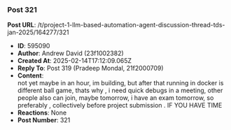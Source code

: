### Post 321
**Post URL**: /t/project-1-llm-based-automation-agent-discussion-thread-tds-jan-2025/164277/321
- **ID**: 595090
- **Author**: Andrew David (23f1002382)
- **Created At**: 2025-02-14T17:12:09.065Z
- **Reply To**: Post 319 (Pradeep Mondal, 21f2000709)
- **Content**:  
  not yet maybe in an hour, im building, but after that running in docker is different ball game, thats why , i need quick debugs in a meeting, other people also can join, maybe tomorrow, i have an exam tomorrow, so preferably , collectively before project submission . IF YOU HAVE TIME
- **Reactions**: None
- **Post Number**: 321


